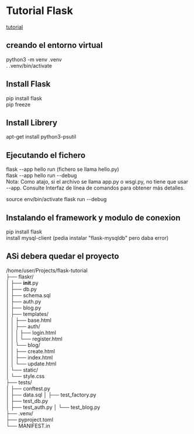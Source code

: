 # Tutorial Flask 
[tutorial](https://flask.palletsprojects.com/)

## creando el entorno virtual
python3 -m venv .venv  
. .venv/bin/activate  

## Install Flask
pip install flask  
pip freeze  

## Install Librery
apt-get install python3-psutil  

## Ejecutando el fichero
flask --app hello run       (fichero se llama hello.py)  
flask --app hello run --debug  
Nota:
Como atajo, si el archivo se llama app.py o wsgi.py, no tiene que usar --app. Consulte Interfaz de línea de comandos para obtener más detalles.  


source env/bin/activate
flask run --debug

## Instalando el framework y modulo de conexion
pip install flask  
install mysql-client    (pedia instalar "flask-mysqldb" pero daba error)  
 

## ASi debera quedar el proyecto
/home/user/Projects/flask-tutorial  
├── flaskr/  
│   ├── __init__.py  
│   ├── db.py  
│   ├── schema.sql  
│   ├── auth.py  
│   ├── blog.py  
│   ├── templates/  
│   │   ├── base.html  
│   │   ├── auth/  
│   │   │   ├── login.html  
│   │   │   └── register.html  
│   │   └── blog/  
│   │       ├── create.html  
│   │       ├── index.html  
│   │       └── update.html  
│   └── static/  
│       └── style.css  
├── tests/  
│   ├── conftest.py  
│   ├── data.sql 
│   ├── test_factory.py  
│   ├── test_db.py  
│   ├── test_auth.py 
│   └── test_blog.py  
├── .venv/  
├── pyproject.toml  
└── MANIFEST.in  
